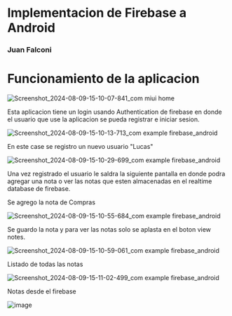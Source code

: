 # Implementacion de Firebase a Android 

### Juan Falconi

# Funcionamiento de la aplicacion

![Screenshot_2024-08-09-15-10-07-841_com miui home](https://github.com/user-attachments/assets/749d0685-55db-44f5-aa84-035670889dee)

Esta aplicacion tiene un login usando Authentication de firebase en donde el usuario que use la aplicacion se pueda registrar e iniciar sesion.

![Screenshot_2024-08-09-15-10-13-713_com example firebase_android](https://github.com/user-attachments/assets/3a39c3d7-dcdb-4b9c-9e8e-414c3aeeeb1b)

En este case se registro un nuevo usuario "Lucas" 

![Screenshot_2024-08-09-15-10-29-699_com example firebase_android](https://github.com/user-attachments/assets/442ee9bf-bfa4-4935-b7fd-9a9bd397f3c0)

Una vez registrado el usuario le saldra la siguiente pantalla en donde podra agregar una nota o ver las notas que esten almacenadas en el realtime database de firebase.

Se agrego la nota de Compras

![Screenshot_2024-08-09-15-10-55-684_com example firebase_android](https://github.com/user-attachments/assets/b9d9df29-dab1-423a-bb51-579973eb9309)

Se guardo la nota y para ver las notas solo se aplasta en el boton view notes.

![Screenshot_2024-08-09-15-10-59-061_com example firebase_android](https://github.com/user-attachments/assets/bdd6949f-dfdc-437c-b6f5-2ea319341c82)

Listado de todas las notas

![Screenshot_2024-08-09-15-11-02-499_com example firebase_android](https://github.com/user-attachments/assets/41501bb4-a217-4671-95ac-f219cfa2a1c3)

Notas desde el firebase

![image](https://github.com/user-attachments/assets/756b072f-6bbb-4cad-8b64-39e09d96cabd)
